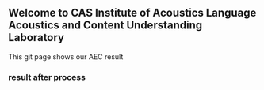 ## Welcome to CAS Institute of Acoustics Language Acoustics and Content Understanding Laboratory

This git page shows our AEC result

### result after process
